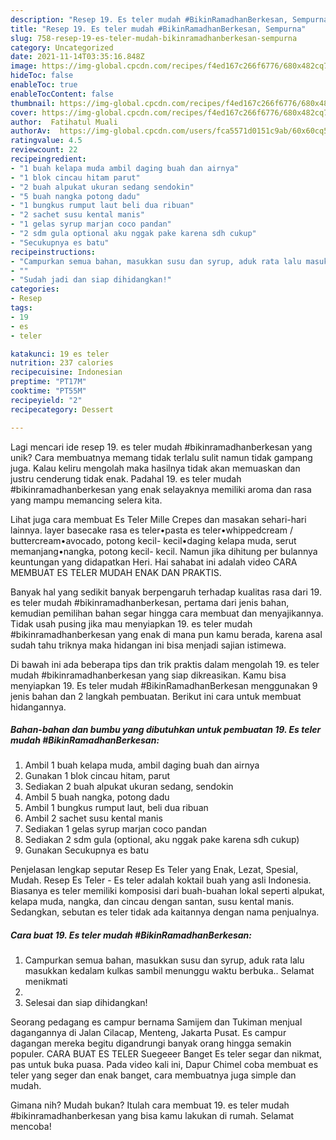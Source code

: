 ```yaml
---
description: "Resep 19. Es teler mudah #BikinRamadhanBerkesan, Sempurna"
title: "Resep 19. Es teler mudah #BikinRamadhanBerkesan, Sempurna"
slug: 758-resep-19-es-teler-mudah-bikinramadhanberkesan-sempurna
category: Uncategorized
date: 2021-11-14T03:35:16.848Z
image: https://img-global.cpcdn.com/recipes/f4ed167c266f6776/680x482cq70/19-es-teler-mudah-bikinramadhanberkesan-foto-resep-utama.jpg
hideToc: false
enableToc: true
enableTocContent: false
thumbnail: https://img-global.cpcdn.com/recipes/f4ed167c266f6776/680x482cq70/19-es-teler-mudah-bikinramadhanberkesan-foto-resep-utama.jpg
cover: https://img-global.cpcdn.com/recipes/f4ed167c266f6776/680x482cq70/19-es-teler-mudah-bikinramadhanberkesan-foto-resep-utama.jpg
author:  Fatihatul Muali
authorAv:  https://img-global.cpcdn.com/users/fca5571d0151c9ab/60x60cq50/avatar.jpg
ratingvalue: 4.5
reviewcount: 22
recipeingredient:
- "1 buah kelapa muda ambil daging buah dan airnya"
- "1 blok cincau hitam parut"
- "2 buah alpukat ukuran sedang sendokin"
- "5 buah nangka potong dadu"
- "1 bungkus rumput laut beli dua ribuan"
- "2 sachet susu kental manis"
- "1 gelas syrup marjan coco pandan"
- "2 sdm gula optional aku nggak pake karena sdh cukup"
- "Secukupnya es batu"
recipeinstructions:
- "Campurkan semua bahan, masukkan susu dan syrup, aduk rata lalu masukkan kedalam kulkas sambil menunggu waktu berbuka.. Selamat menikmati"
- ""
- "Sudah jadi dan siap dihidangkan!"
categories:
- Resep
tags:
- 19
- es
- teler

katakunci: 19 es teler 
nutrition: 237 calories
recipecuisine: Indonesian
preptime: "PT17M"
cooktime: "PT55M"
recipeyield: "2"
recipecategory: Dessert

---
```



Lagi mencari ide resep 19. es teler mudah #bikinramadhanberkesan yang unik? Cara membuatnya memang tidak terlalu sulit namun tidak gampang juga. Kalau keliru mengolah maka hasilnya tidak akan memuaskan dan justru cenderung tidak enak. Padahal 19. es teler mudah #bikinramadhanberkesan yang enak selayaknya memiliki aroma dan rasa yang mampu memancing selera kita.


Lihat juga cara membuat Es Teler Mille Crepes dan masakan sehari-hari lainnya. layer basecake rasa es teler•pasta es teler•whippedcream / buttercream•avocado, potong kecil- kecil•daging kelapa muda, serut memanjang•nangka, potong kecil- kecil. Namun jika dihitung per bulannya keuntungan yang didapatkan Heri. Hai sahabat ini adalah video CARA MEMBUAT ES TELER MUDAH ENAK DAN PRAKTIS.

Banyak hal yang sedikit banyak berpengaruh terhadap kualitas rasa dari 19. es teler mudah #bikinramadhanberkesan, pertama dari jenis bahan, kemudian pemilihan bahan segar hingga cara membuat dan menyajikannya. Tidak usah pusing jika mau menyiapkan 19. es teler mudah #bikinramadhanberkesan yang enak di mana pun kamu berada, karena asal sudah tahu triknya maka hidangan ini bisa menjadi sajian istimewa.


Di bawah ini ada beberapa tips dan trik praktis dalam mengolah 19. es teler mudah #bikinramadhanberkesan yang siap dikreasikan. Kamu bisa menyiapkan 19. Es teler mudah #BikinRamadhanBerkesan menggunakan 9 jenis bahan dan 2 langkah pembuatan. Berikut ini cara untuk membuat hidangannya.

<!--inarticleads1-->

##### Bahan-bahan dan bumbu yang dibutuhkan untuk pembuatan 19. Es teler mudah #BikinRamadhanBerkesan:

1. Ambil 1 buah kelapa muda, ambil daging buah dan airnya
1. Gunakan 1 blok cincau hitam, parut
1. Sediakan 2 buah alpukat ukuran sedang, sendokin
1. Ambil 5 buah nangka, potong dadu
1. Ambil 1 bungkus rumput laut, beli dua ribuan
1. Ambil 2 sachet susu kental manis
1. Sediakan 1 gelas syrup marjan coco pandan
1. Sediakan 2 sdm gula (optional, aku nggak pake karena sdh cukup)
1. Gunakan Secukupnya es batu


Penjelasan lengkap seputar Resep Es Teler yang Enak, Lezat, Spesial, Mudah. Resep Es Teler - Es teler adalah koktail buah yang asli Indonesia. Biasanya es teler memiliki komposisi dari buah-buahan lokal seperti alpukat, kelapa muda, nangka, dan cincau dengan santan, susu kental manis. Sedangkan, sebutan es teler tidak ada kaitannya dengan nama penjualnya. 

<!--inarticleads2-->

##### Cara buat 19. Es teler mudah #BikinRamadhanBerkesan:

1. Campurkan semua bahan, masukkan susu dan syrup, aduk rata lalu masukkan kedalam kulkas sambil menunggu waktu berbuka.. Selamat menikmati
1. 
1. Selesai dan siap dihidangkan!

Seorang pedagang es campur bernama Samijem dan Tukiman menjual dagangannya di Jalan Cilacap, Menteng, Jakarta Pusat. Es campur dagangan mereka begitu digandrungi banyak orang hingga semakin populer. CARA BUAT ES TELER Suegeeer Banget Es teler segar dan nikmat, pas untuk buka puasa. Pada video kali ini, Dapur Chimel coba membuat es teler yang seger dan enak banget, cara membuatnya juga simple dan mudah. 

Gimana nih? Mudah bukan? Itulah cara membuat 19. es teler mudah #bikinramadhanberkesan yang bisa kamu lakukan di rumah. Selamat mencoba!
